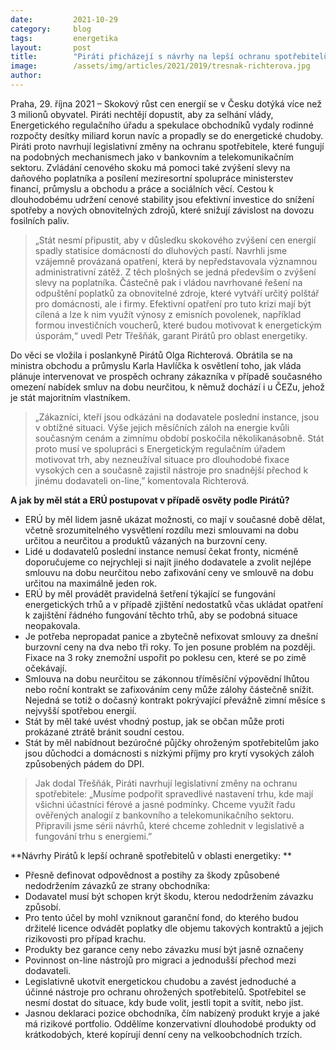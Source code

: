 ```yaml
---
date:         2021-10-29
category:     blog
tags:         energetika 
layout:       post
title:        "Piráti přicházejí s návrhy na lepší ochranu spotřebitelů v energetice. Inspiraci čerpají v bankovnictví a v telekomunikacích"
image:        /assets/img/articles/2021/2019/tresnak-richterova.jpg
author:       
---
```



Praha, 29. října 2021 – Skokový růst cen energií se v Česku dotýká více než 3 milionů obyvatel. Piráti nechtějí dopustit, aby za selhání vlády, Energetického regulačního úřadu a spekulace obchodníků vydaly rodinné rozpočty desítky miliard korun navíc a propadly se do energetické chudoby. Piráti proto navrhují legislativní změny na ochranu spotřebitele, které fungují na podobných mechanismech jako v bankovním a telekomunikačním sektoru. Zvládání cenového skoku má pomoci také zvýšení slevy na daňového poplatníka a posílení meziresortní spolupráce ministerstev financí, průmyslu a obchodu a práce a sociálních věcí. Cestou k dlouhodobému udržení cenové stability jsou efektivní investice do snížení spotřeby a nových obnovitelných zdrojů, které snižují závislost na dovozu fosilních paliv.

 

> „Stát nesmí připustit, aby v důsledku skokového zvýšení cen energií spadly statisíce domácností do dluhových pastí. Navrhli jsme vzájemně provázaná opatření, která by nepředstavovala významnou administrativní zátěž. Z těch plošných se jedná především o zvýšení slevy na poplatníka. Částečně pak i vládou navrhované řešení na odpuštění poplatků za obnovitelné zdroje, které vytváří určitý polštář pro domácnosti, ale i firmy. Efektivní opatření pro tuto krizi mají být cílená a lze k nim využít výnosy z emisních povolenek, například formou investičních voucherů, které budou motivovat k energetickým úsporám,“ uvedl Petr Třešňák, garant Pirátů pro oblast energetiky. 

 

Do věci se vložila i poslankyně Pirátů Olga Richterová. Obrátila se na ministra obchodu a průmyslu Karla Havlíčka k osvětlení toho, jak vláda plánuje intervenovat ve prospěch ochrany zákazníka v případě současného omezení nabídek smluv na dobu neurčitou, k němuž dochází i u ČEZu, jehož je stát majoritním vlastníkem. 

 

> „Zákazníci, kteří jsou odkázáni na dodavatele poslední instance, jsou v obtížné situaci. Výše jejich měsíčních záloh na energie kvůli současným cenám a zimnímu období poskočila několikanásobně. Stát proto musí ve spolupráci s Energetickým regulačním úřadem motivovat trh, aby nezneužíval situace pro dlouhodobé fixace vysokých cen a současně zajistil nástroje pro snadnější přechod k jinému dodavateli on-line,” komentovala Richterová.

 

**A jak by měl stát a ERÚ postupovat v případě osvěty podle Pirátů?**

* ERÚ by měl lidem jasně ukázat možnosti, co mají v současné době dělat, včetně srozumitelného vysvětlení rozdílu mezi smlouvami na dobu určitou a neurčitou a produktů vázaných na burzovní ceny. 
* Lidé u dodavatelů poslední instance nemusí čekat fronty, nicméně doporučujeme co nejrychleji si najít jiného dodavatele a zvolit nejlépe smlouvu na dobu neurčitou nebo zafixování ceny ve smlouvě na dobu určitou na maximálně jeden rok.
* ERÚ by měl provádět pravidelná šetření týkající se fungování energetických trhů a v případě zjištění nedostatků včas ukládat opatření k zajištění řádného fungování těchto trhů, aby se podobná situace neopakovala. 
* Je potřeba nepropadat panice a zbytečně nefixovat smlouvy za dnešní burzovní ceny na dva nebo tři roky. To jen posune problém na později. Fixace na 3 roky znemožní uspořit po poklesu cen, které se po zimě očekávají. 
* Smlouva na dobu neurčitou se zákonnou tříměsíční výpovědní lhůtou nebo roční kontrakt se zafixováním ceny může zálohy částečně snížit. Nejedná se totiž o dočasný kontrakt pokrývající převážně zimní měsíce s nejvyšší spotřebou energií.
* Stát by měl také uvést vhodný postup, jak se občan může proti prokázané ztrátě bránit soudní cestou.
* Stát by měl nabídnout bezúročné půjčky ohroženým spotřebitelům jako jsou důchodci a domácnosti s nízkými příjmy pro krytí vysokých záloh způsobených pádem do DPI.
 

> Jak dodal Třešňák, Piráti navrhují legislativní změny na ochranu spotřebitele: „Musíme podpořit spravedlivé nastavení trhu, kde mají všichni účastníci férové a jasné podmínky. Chceme využít řadu ověřených analogií z bankovního a telekomunikačního sektoru. Připravili jsme sérii návrhů, které chceme zohlednit v legislativě a fungování trhu s energiemi.”

 

**Návrhy Pirátů k lepší ochraně spotřebitelů v oblasti energetiky: **                                      

* Přesně definovat odpovědnost a postihy za škody způsobené nedodržením závazků ze strany obchodníka:
* Dodavatel musí být schopen krýt škodu, kterou nedodržením závazku způsobí.
* Pro tento účel by mohl vzniknout garanční fond, do kterého budou držitelé licence odvádět poplatky dle objemu takových kontraktů a jejich rizikovosti pro případ krachu.
* Produkty bez garance ceny nebo závazku musí být jasně označeny
* Povinnost on-line nástrojů pro migraci a jednodušší přechod mezi dodavateli.
* Legislativně ukotvit energetickou chudobu a zavést jednoduché a účinné nástroje pro ochranu ohrožených spotřebitelů. Spotřebitel se nesmí dostat do situace, kdy bude volit, jestli topit a svítit, nebo jíst. 
* Jasnou deklaraci pozice obchodníka, čím nabízený produkt kryje a jaké má rizikové portfolio. Oddělíme konzervativní dlouhodobé produkty od krátkodobých, které kopírují denní ceny na velkoobchodních trzích.
 

